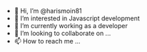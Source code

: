 - 👋 Hi, I’m @harismoin81
- 👀 I’m interested in Javascript development
- 🌱 I’m currently working as a developer
- 💞️ I’m looking to collaborate on ...
- 📫 How to reach me ...

<!---
harismoin81/harismoin81 is a ✨ special ✨ repository because its `README.md` (this file) appears on your GitHub profile.
You can click the Preview link to take a look at your changes.
--->

